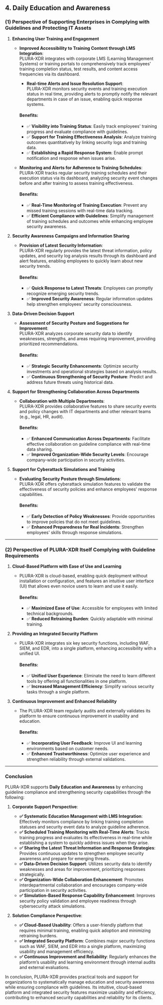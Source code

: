 ## **4. Daily Education and Awareness**

### (1) Perspective of Supporting Enterprises in Complying with Guidelines and Protecting IT Assets

1. **Enhancing User Training and Engagement**  
   - **Improved Accessibility to Training Content through LMS Integration**:  
     PLURA-XDR integrates with corporate LMS (Learning Management Systems) or training portals to comprehensively track employees' training completion status, test results, and content access frequencies via its dashboard.  
     - **Real-time Alerts and Issue Resolution Support**:  
       PLURA-XDR monitors security events and training execution status in real time, providing alerts to promptly notify the relevant departments in case of an issue, enabling quick response systems.  

     #### Benefits:
     - ✅ **Visibility into Training Status**: Easily track employees' training progress and evaluate compliance with guidelines.  
     - ✅ **Support for Training Effectiveness Analysis**: Analyze training outcomes quantitatively by linking security logs and training data.  
     - ✅ **Establishing a Rapid Response System**: Enable prompt notification and response when issues arise.  

   - **Monitoring and Alerts for Adherence to Training Schedules**:  
     PLURA-XDR tracks regular security training schedules and their execution status via its dashboard, analyzing security event changes before and after training to assess training effectiveness.  

     #### Benefits:
     - ✅ **Real-Time Monitoring of Training Execution**: Prevent any missed training sessions with real-time data tracking.  
     - ✅ **Efficient Compliance with Guidelines**: Simplify management of training schedules and outcomes while enhancing employee security awareness.  

2. **Security Awareness Campaigns and Information Sharing**  
   - **Provision of Latest Security Information**:  
     PLURA-XDR regularly provides the latest threat information, policy updates, and security log analysis results through its dashboard and alert features, enabling employees to quickly learn about new security trends.  

     #### Benefits:
     - ✅ **Quick Response to Latest Threats**: Employees can promptly recognize emerging security trends.  
     - ✅ **Improved Security Awareness**: Regular information updates help strengthen employees' security consciousness.  

3. **Data-Driven Decision Support**  
   - **Assessment of Security Posture and Suggestions for Improvement**:  
     PLURA-XDR analyzes corporate security data to identify weaknesses, strengths, and areas requiring improvement, providing prioritized recommendations.  

     #### Benefits:
     - ✅ **Strategic Security Enhancements**: Optimize security investments and operational strategies based on analysis results.  
     - ✅ **Continuous Strengthening of Security Posture**: Predict and address future threats using historical data.  

4. **Support for Strengthening Collaboration Across Departments**  
   - **Collaboration with Multiple Departments**:  
     PLURA-XDR provides collaborative features to share security events and policy changes with IT departments and other relevant teams (e.g., legal, HR, audit).  

     #### Benefits:
     - ✅ **Enhanced Communication Across Departments**: Facilitate effective collaboration on guideline compliance with real-time data sharing.  
     - ✅ **Improved Organization-Wide Security Levels**: Encourage company-wide participation in security activities.  

5. **Support for Cyberattack Simulations and Training**  
   - **Evaluating Security Posture through Simulations**:  
     PLURA-XDR offers cyberattack simulation features to validate the effectiveness of security policies and enhance employees' response capabilities.  

     #### Benefits:
     - ✅ **Early Detection of Policy Weaknesses**: Provide opportunities to improve policies that do not meet guidelines.  
     - ✅ **Enhanced Preparedness for Real Incidents**: Strengthen employees' skills through response simulations.  

---

### (2) Perspective of PLURA-XDR Itself Complying with Guideline Requirements

1. **Cloud-Based Platform with Ease of Use and Learning**  
   - PLURA-XDR is cloud-based, enabling quick deployment without installation or configuration, and features an intuitive user interface (UI) that allows even novice users to learn and use it easily.  

     #### Benefits:
     - ✅ **Maximized Ease of Use**: Accessible for employees with limited technical backgrounds.  
     - ✅ **Reduced Retraining Burden**: Quickly adaptable with minimal training.  

2. **Providing an Integrated Security Platform**  
   - PLURA-XDR integrates six key security functions, including WAF, SIEM, and EDR, into a single platform, enhancing accessibility with a unified UI.  

     #### Benefits:
     - ✅ **Unified User Experience**: Eliminate the need to learn different tools by offering all functionalities in one platform.  
     - ✅ **Increased Management Efficiency**: Simplify various security tasks through a single platform.  

3. **Continuous Improvement and Enhanced Reliability**  
   - The PLURA-XDR team regularly audits and externally validates its platform to ensure continuous improvement in usability and education.  

     #### Benefits:
     - ✅ **Incorporating User Feedback**: Improve UI and learning environments based on customer needs.  
     - ✅ **Enhanced Trustworthiness**: Optimize user experience and strengthen reliability through external validations.  

---

### Conclusion

PLURA-XDR supports **Daily Education and Awareness** by enhancing guideline compliance and strengthening security capabilities through the following:

1. **Corporate Support Perspective**:  
   - **✅ Systematic Education Management with LMS Integration**: Effectively monitors compliance by linking training completion statuses and security event data to analyze guideline adherence.  
   - **✅ Scheduled Training Monitoring with Real-Time Alerts**: Tracks training progress and evaluates its effectiveness in real-time while establishing a system to quickly address issues when they arise.  
   - **✅ Sharing the Latest Threat Information and Response Strategies**: Provides continuous updates to strengthen employee security awareness and prepare for emerging threats.  
   - **✅ Data-Driven Decision Support**: Utilizes security data to identify weaknesses and areas for improvement, prioritizing responses strategically.  
   - **✅ Organization-Wide Collaboration Enhancement**: Promotes interdepartmental collaboration and encourages company-wide participation in security activities.  
   - **✅ Simulation-Based Response Capability Enhancement**: Improves security policy validation and employee readiness through cybersecurity attack simulations.  

2. **Solution Compliance Perspective**:  
   - **✅ Cloud-Based Usability**: Offers a user-friendly platform that requires minimal training, enabling quick adoption and minimizing retraining burdens.  
   - **✅ Integrated Security Platform**: Combines major security functions such as WAF, SIEM, and EDR into a single platform, maximizing usability and management efficiency.  
   - **✅ Continuous Improvement and Reliability**: Regularly enhances the platform’s usability and learning environment through internal audits and external evaluations.  

In conclusion, PLURA-XDR provides practical tools and support for organizations to systematically manage education and security awareness while ensuring compliance with guidelines. Its intuitive, cloud-based platform and integrated security features maximize usability and efficiency, contributing to enhanced security capabilities and reliability for its clients.

